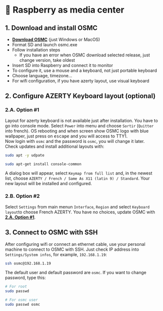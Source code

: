 # 🍇 Raspberry as media center

## 1. Download and install OSMC

- [**Download OSMC**](https://osmc.tv/download/) (just Windows or MacOS)
- Format SD and launch osmc.exe
- Follow installation steps
  - If you have an error when OSMC download selected release, just change version, take oldest
- Insert SD into Raspberry and connect it to monitor
- To configure it, use a mouse and a keyboard, not just portable keyboard
- Choose language, timezone...
- For wifi configuration, if you have azerty layout, use visual keyboard


## 2. Configure AZERTY Keyboard layout (optional)

### 2.A. Option #1

Layout for azerty keyboard is not available just after installation. You have to go into console mode. Select `Power` into menu and choose `Sortir` (`Quitter` into french). OS rebooting and when screen show OSMC logo with blue wallpaper, just press on <kbd>escape</kbd> and you will access to TTY1.  
Now login with `osmc` and the password is `osmc`, you will change it later. Check updates and install additional layouts with: 

```bash
sudo apt -y udpate

sudo apt-get install console-common
```

A dialog box will appear, select `Keymap from full list` and, in the newest list, choose `AZERTY / French / Same As X11 (latin 9) / Standard`. Your new layout will be installed and configured.

### 2.B. Option #2

Select `Settings` from main menun `Interface`, `Region` and select `Keyboard layout`to choose French AZERTY. You have no choices, update OSMC with [**2.A. Option #1**](#2a-option-#1).

## 3. Connect to OSMC with SSH

After configuring wifi or connect an ethernet cable, use your personal machine to connect to OSMC with SSH. Just check IP address into `Settings/System infos`, for example, `192.168.1.19`:

```bash
ssh osmc@192.168.1.19
```

The default user and default password are `osmc`. If you want to change password, type this:

```bash
# For root
sudo passwd

# For osmc user
sudo passwd osmc
```